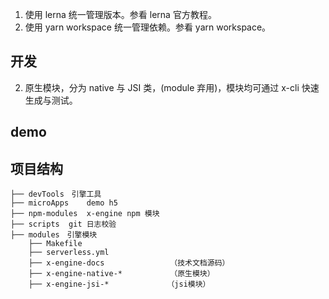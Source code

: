1. 使用 lerna 统一管理版本。参看 lerna 官方教程。
1. 使用 yarn workspace 统一管理依赖。参看 yarn workspace。

## 开发
2. 原生模块，分为 native 与 JSI 类，(module 弃用)，模块均可通过 x-cli 快速生成与测试。

## demo
## 项目结构
```
├── devTools　引擎工具
├── microApps    demo h5
├── npm-modules  x-engine npm 模块
├── scripts  git 日志校验
├── modules　引擎模块
	├── Makefile
	├── serverless.yml
	├── x-engine-docs　             （技术文档源码）
	├── x-engine-native-*　         （原生模块）
	├── x-engine-jsi-*　　　        （jsi模块）

```
